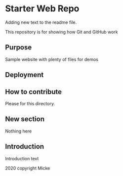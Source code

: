 # Starter Web Repo

Adding new text to the readme file.

This repository is for showing how Git and GitHub work

## Purpose

Sample website with plenty of files for demos

## Deployment

## How to contribute
Please for this directory.

## New section
Nothing here

## Introduction
Introduction text


2020 copyright Micke